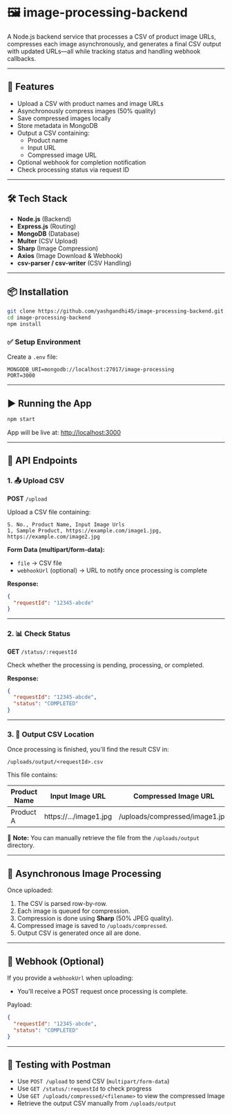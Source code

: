 # 🖼️ image-processing-backend

A Node.js backend service that processes a CSV of product image URLs, compresses each image asynchronously, and generates a final CSV output with updated URLs—all while tracking status and handling webhook callbacks.

---

## 🚀 Features

- Upload a CSV with product names and image URLs
- Asynchronously compress images (50% quality)
- Save compressed images locally
- Store metadata in MongoDB
- Output a CSV containing:
  - Product name
  - Input URL
  - Compressed image URL
- Optional webhook for completion notification
- Check processing status via request ID

---

## 🛠️ Tech Stack

- **Node.js** (Backend)
- **Express.js** (Routing)
- **MongoDB** (Database)
- **Multer** (CSV Upload)
- **Sharp** (Image Compression)
- **Axios** (Image Download & Webhook)
- **csv-parser / csv-writer** (CSV Handling)

---

## 📦 Installation

```bash
git clone https://github.com/yashgandhi45/image-processing-backend.git
cd image-processing-backend
npm install
```

### ✅ Setup Environment

Create a `.env` file:

```
MONGODB_URI=mongodb://localhost:27017/image-processing
PORT=3000
```

---

## ▶️ Running the App

```bash
npm start
```

App will be live at: [http://localhost:3000](http://localhost:3000)

---

## 🧪 API Endpoints

### 1. 📤 Upload CSV

**POST** `/upload`

Upload a CSV file containing:

```
S. No., Product Name, Input Image Urls
1, Sample Product, https://example.com/image1.jpg, https://example.com/image2.jpg
```

**Form Data (multipart/form-data):**

- `file` → CSV file
- `webhookUrl` (optional) → URL to notify once processing is complete

**Response:**

```json
{
  "requestId": "12345-abcde"
}
```

---

### 2. 📊 Check Status

**GET** `/status/:requestId`

Check whether the processing is pending, processing, or completed.

**Response:**

```json
{
  "requestId": "12345-abcde",
  "status": "COMPLETED"
}
```

---

### 3. 📂 Output CSV Location

Once processing is finished, you'll find the result CSV in:

```
/uploads/output/<requestId>.csv
```

This file contains:

| Product Name | Input Image URL       | Compressed Image URL            |
|--------------|------------------------|----------------------------------|
| Product A    | https://.../image1.jpg | /uploads/compressed/image1.jpg  |

🔔 **Note:** You can manually retrieve the file from the `/uploads/output` directory.

---

## 🔁 Asynchronous Image Processing

Once uploaded:

1. The CSV is parsed row-by-row.
2. Each image is queued for compression.
3. Compression is done using **Sharp** (50% JPEG quality).
4. Compressed image is saved to `/uploads/compressed`.
5. Output CSV is generated once all are done.

---

## 🔔 Webhook (Optional)

If you provide a `webhookUrl` when uploading:

- You'll receive a POST request once processing is complete.

Payload:

```json
{
  "requestId": "12345-abcde",
  "status": "COMPLETED"
}
```

---

## 🧪 Testing with Postman

- Use `POST /upload` to send CSV (`multipart/form-data`)
- Use `GET /status/:requestId` to check progress
- Use `GET /uploads/compressed/<filename>` to view the compressed Image
- Retrieve the output CSV manually from `/uploads/output`
